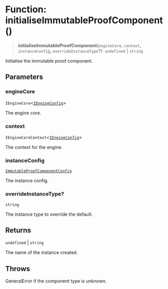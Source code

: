 # Function: initialiseImmutableProofComponent()

> **initialiseImmutableProofComponent**(`engineCore`, `context`, `instanceConfig`, `overrideInstanceType`?): `undefined` \| `string`

Initialise the immutable proof component.

## Parameters

### engineCore

`IEngineCore`\<[`IEngineConfig`](../interfaces/IEngineConfig.md)\>

The engine core.

### context

`IEngineCoreContext`\<[`IEngineConfig`](../interfaces/IEngineConfig.md)\>

The context for the engine.

### instanceConfig

[`ImmutableProofComponentConfig`](../type-aliases/ImmutableProofComponentConfig.md)

The instance config.

### overrideInstanceType?

`string`

The instance type to override the default.

## Returns

`undefined` \| `string`

The name of the instance created.

## Throws

GeneralError if the component type is unknown.
